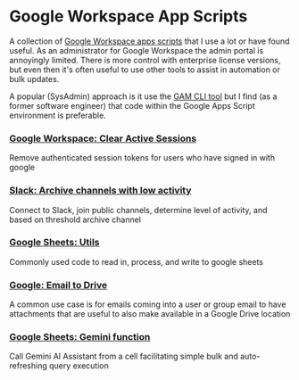 # Google Workspace App Scripts

A collection of [Google Workspace apps scripts](https://www.google.com/script/start/) that I use a lot or have found useful.  As an administrator for Google Workspace the admin portal is annoyingly limited.  There is more control with enterprise license versions, but even then it's often useful to use other tools to assist in automation or bulk updates. 

A popular (SysAdmin) approach is it use the [GAM CLI tool](https://github.com/GAM-team/GAM) but I find (as a former software engineer) that code within the Google Apps Script environment is preferable.

### [Google Workspace: Clear Active Sessions](google-admin-clear-active-sessions.js)
Remove authenticated session tokens for users who have signed in with google

### [Slack: Archive channels with low activity](google-admin-slack-archive-stale-channels.js)
Connect to Slack, join public channels, determine level of activity, and based on threshold archive channel

### [Google Sheets: Utils](google-sheets-read-write.js)
Commonly used code to read in, process, and write to google sheets 

### [Google: Email to Drive](google-email-to-drive-filter.js)
A common use case is for emails coming into a user or group email to have attachments that are useful to also make available in a Google Drive location

### [Google Sheets: Gemini function](google-sheets-gemini-function.js)
Call Gemini AI Assistant from a cell facilitating simple bulk and auto-refreshing query execution

  
